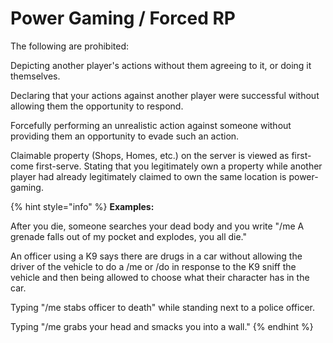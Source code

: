 # Power Gaming / Forced RP

The following are prohibited:

Depicting another player's actions without them agreeing to it, or doing it themselves.

Declaring that your actions against another player were successful without allowing them the opportunity to respond. 

Forcefully performing an unrealistic action against someone without providing them an opportunity to evade such an action.

Claimable property (Shops, Homes, etc.) on the server is viewed as first-come first-serve. Stating that you legitimately own a property while another player had already legitimately claimed to own the same location is power-gaming. 

{% hint style="info" %}
**Examples:**

After you die, someone searches your dead body and you write "/me A grenade falls out of my pocket and explodes, you all die."

An officer using a K9 says there are drugs in a car without allowing the driver of the vehicle to do a /me or /do in response to the K9 sniff the vehicle and then being allowed to choose what their character has in the car.

Typing "/me stabs officer to death" while standing next to a police officer.

Typing "/me grabs your head and smacks you into a wall."
{% endhint %}
